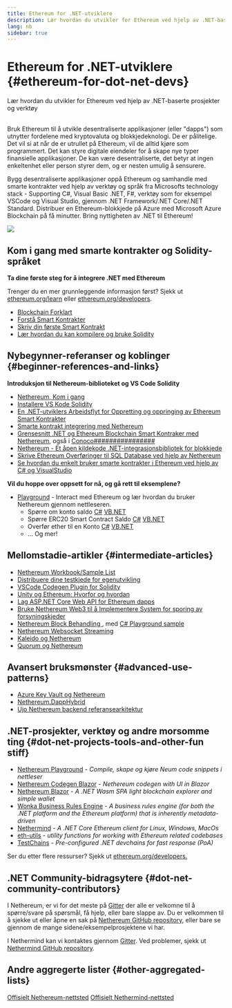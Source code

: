 ```yaml
---
title: Ethereum for .NET-utviklere
description: Lær hvordan du utvikler for Ethereum ved hjelp av .NET-baserte prosjekter og verktøy
lang: nb
sidebar: true
---
```


# Ethereum for .NET-utviklere {#ethereum-for-dot-net-devs}

<div class="featured">Lær hvordan du utvikler for Ethereum ved hjelp av .NET-baserte prosjekter og verktøy</div><br/>

Bruk Ethereum til å utvikle desentraliserte applikasjoner (eller "dapps") som utnytter fordelene med kryptovaluta og blokkjedeknologi. De er pålitelige. Det vil si at når de er utrullet på Ethereum, vil de alltid kjøre som programmert. Det kan styre digitale eiendeler for å skape nye typer finansielle applikasjoner. De kan være desentraliserte, det betyr at ingen enkeltenhet eller person styrer dem, og er nesten umulig å sensurere.

Bygg desentraliserte applikasjoner oppå Ethereum og samhandle med smarte kontrakter ved hjelp av verktøy og språk fra Microsofts technology stack - Supporting C#, Visual Basic .NET, F#, verktøy som for eksempel VSCode og Visual Studio, gjennom .NET Framework/.NET Core/.NET Standard. Distribuer en Ethereum-blokkjede på Azure med Microsoft Azure Blockchain på få minutter. Bring nyttigheten av .NET til Ethereum!

<img src="https://raw.githubusercontent.com/Nethereum/Nethereum/master/logos/logo192x192t.png" />

## Kom i gang med smarte kontrakter og Solidity-språket

**Ta dine første steg for å integrere .NET med Ethereum**

Trenger du en mer grunnleggende informasjon først? Sjekk ut [ethereum.org/learn](/learn/) eller [ethereum.org/developers](/developers/).

- [Blockchain Forklart](https://kauri.io/article/d55684513211466da7f8cc03987607d5/blockchain-explained)
- [Forstå Smart Kontrakter](https://kauri.io/article/e4f66c6079e74a4a9b532148d3158188/ethereum-101-part-5-the-smart-contract)
- [Skriv din første Smart Kontrakt](https://kauri.io/article/124b7db1d0cf4f47b414f8b13c9d66e2/remix-ide-your-first-smart-contract)
- [Lær hvordan du kan kompilere og bruke Solidity](https://kauri.io/article/973c5f54c4434bb1b0160cff8c695369/understanding-smart-contract-compilation-and-deployment)

## Nybegynner-referanser og koblinger {#beginner-references-and-links}

**Introduksjon til Nethereum-biblioteket og VS Code Solidity**

- [Nethereum, Kom i gang](https://docs.nethereum.com/en/latest/getting-started/)
- [Installere VS Kode Solidity](https://marketplace.visualstudio.com/items?itemName=JuanBlanco.solidity)
- [En .NET-utviklers Arbeidsflyt for Oppretting og oppringing av Ethereum Smart Kontrakter](https://medium.com/coinmonks/a-net-developers-workflow-for-creating-and-calling-ethereum-smart-contracts-44714f191db2)
- [Smarte kontrakt integrering med Nethereum](https://kauri.io/#collections/getting%20started/smart-contracts-integration-with-nethereum/#smart-contracts-integration-with-nethereum)
- [Grensesnitt .NET og Ethereum Blockchain Smart Kontraker med Nethereum](https://medium.com/my-blockchain-development-daily-journey/interfacing-net-and-ethereum-blockchain-smart-contracts-with-nethereum-2fa3729ac933), også i [Conoco################](https://medium.com/my-blockchain-development-daily-journey/%E4%BD%BF%E7%94%A8nethereum%E9%80%A3%E6%8E%A5-net%E5%92%8C%E4%BB%A5%E5%A4%AA%E7%B6%B2%E5%8D%80%E5%A1%8A%E9%8F%88%E6%99%BA%E8%83%BD%E5%90%88%E7%B4%84-4a96d35ad1e1)
- [Nethereum - Et åpen kildekode .NET-integrasjonsbibliotek for blokkjede](https://kauri.io/#collections/a%20hackathon%20survival%20guide/nethereum-an-open-source-.net-integration-library/)
- [Skrive Ethereum Overføringer til SQL Database ved hjelp av Nethereum](https://medium.com/coinmonks/writing-ethereum-transactions-to-sql-database-using-nethereum-fd94e0e4fa36)
- [Se hvordan du enkelt bruker smarte kontrakter i Ethereum ved hjelp av C# og VisualStudio](https://koukia.ca/deploy-ethereum-smart-contracts-using-c-and-visualstudio-5be188ae928c) <br/>

**Vil du hoppe over oppsett for nå, og gå rett til eksemplene?**

- [Playground](http://playground.nethereum.com/) - Interact med Ethereum og lær hvordan du bruker Nethereum gjennom nettleseren.
  - Spørre om konto saldo [C#](http://playground.nethereum.com/csharp/id/1001) [VB.NET](http://playground.nethereum.com/vb/id/2001)
  - Spørre ERC20 Smart Contract Saldo [C#](http://playground.nethereum.com/csharp/id/1005) [VB.NET](http://playground.nethereum.com/vb/id/2004)
  - Overfør ether til en Konto [C#](http://playground.nethereum.com/csharp/id/1003) [VB.NET](http://playground.nethereum.com/vb/id/2003)
  - ... Og mer!

## Mellomstadie-artikler {#intermediate-articles}

- [Nethereum Workbook/Sample List](http://docs.nethereum.com/en/latest/Nethereum.Workbooks/docs/)
- [Distribuere dine testkjede for egenutvikling](https://github.com/Nethereum/Testchains)
- [VSCode Codegen Plugin for Solidity](https://docs.nethereum.com/en/latest/nethereum-codegen-vscodesolidity/)
- [Unity og Ethereum: Hvorfor og hvordan](https://www.raywenderlich.com/5509-unity-and-ethereum-why-and-how)
- [Lag ASP.NET Core Web API for Ethereum dapps](https://tech-mint.com/create-asp-net-core-web-api-for-ethereum-dapps/)
- [Bruke Nethereum Web3 til å Implementere System for sporing av forsyningskjeder](http://blog.pomiager.com/post/using-nethereum-web3-to-implement-a-supply-chain-traking-system4)
- [Nethereum Block Behandling ](https://nethereum.readthedocs.io/en/latest/nethereum-block-processing-detail/), med [C# Playground sample](http://playground.nethereum.com/csharp/id/1025)
- [Nethereum Websocket Streaming](https://nethereum.readthedocs.io/en/latest/nethereum-subscriptions-streaming/)
- [Kaleido og Nethereum](https://kaleido.io/kaleido-and-nethereum/)
- [Quorum og Nethereum](https://github.com/Nethereum/Nethereum/blob/master/src/Nethereum.Quorum/README.md)

## Avansert bruksmønster {#advanced-use-patterns}

- [Azure Key Vault og Nethereum](https://github.com/Azure-Samples/bc-community-samples/tree/master/akv-nethereum)
- [Nethereum.DappHybrid](https://github.com/Nethereum/Nethereum.DappHybrid)
- [Ujo Nethereum backend referansearkitektur](https://docs.nethereum.com/en/latest/nethereum-ujo-backend-sample/)

## .NET-prosjekter, verktøy og andre morsomme ting {#dot-net-projects-tools-and-other-fun stiff}

- [Nethereum Playground](http://playground.nethereum.com/) - _Compile, skape og kjøre Neum code snippets i nettleser_
- [Nethereum Codegen Blazor](https://github.com/Nethereum/Nethereum.CodeGen.Blazor) - _Nethereum codegen with UI in Blazor_
- [Nethereum Blazor](https://github.com/Nethereum/NethereumBlazor) - _A .NET Wasm SPA light blockchain explorer and simple wallet_
- [Wonka Business Rules Engine](https://docs.nethereum.com/en/latest/wonka/) - _A business rules engine (for both the .NET platform and the Ethereum platform) that is inherently metadata-driven_
- [Nethermind](https://github.com/NethermindEth/nethermind) - _A .NET Core Ethereum client for Linux, Windows, MacOs_
- [eth-utils](https://github.com/ethereum/eth-utils/) - _utility functions for working with Ethereum related codebases_
- [TestChains](https://github.com/Nethereum/TestChains) - _Pre-configured .NET devchains for fast response (PoA)_

Ser du etter flere ressurser? Sjekk ut [ethereum.org/developers.](/developers/)

## .NET Community-bidragsytere {#dot-net-community-contributors}

I Nethereum, er vi for det meste på [Gitter](https://gitter.im/Nethereum/Nethereum) der alle er velkomne til å spørre/svare på spørsmål, få hjelp, eller bare slappe av. Du er velkommen til å sjekke ut eller åpne en sak på [Nethereum GitHub repository](https://github.com/Nethereum), eller bare se gjennom de mange sidene/eksempelprosjektene vi har.

I Nethermind kan vi kontaktes gjennom [Gitter](https://gitter.im/nethermindeth/nethermind). Ved problemer, sjekk ut [Nethermind GitHub repository](https://github.com/NethermindEth/nethermind).

## Andre aggregerte lister {#other-aggregated-lists}

[Offisielt Nethereum-nettsted](https://nethereum.com/) [Offisielt Nethermind-nettsted](https://nethermind.io/)

